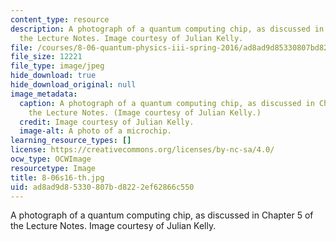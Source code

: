 ```yaml
---
content_type: resource
description: A photograph of a quantum computing chip, as discussed in Chapter 5 of
  the Lecture Notes. Image courtesy of Julian Kelly.
file: /courses/8-06-quantum-physics-iii-spring-2016/ad8ad9d85330807bd8222ef62866c550_8-06s16-th.jpg
file_size: 12221
file_type: image/jpeg
hide_download: true
hide_download_original: null
image_metadata:
  caption: A photograph of a quantum computing chip, as discussed in Chapter 5 of
    the Lecture Notes. (Image courtesy of Julian Kelly.)
  credit: Image courtesy of Julian Kelly.
  image-alt: A photo of a microchip.
learning_resource_types: []
license: https://creativecommons.org/licenses/by-nc-sa/4.0/
ocw_type: OCWImage
resourcetype: Image
title: 8-06s16-th.jpg
uid: ad8ad9d8-5330-807b-d822-2ef62866c550
---
```

A photograph of a quantum computing chip, as discussed in Chapter 5 of the Lecture Notes. Image courtesy of Julian Kelly.